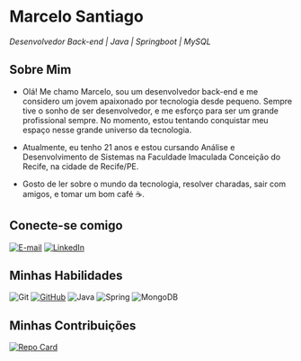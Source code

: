 
# Marcelo Santiago
*Desenvolvedor Back-end | Java | Springboot | MySQL*

## Sobre Mim
* Olá! Me chamo Marcelo, sou um desenvolvedor back-end e me considero um jovem apaixonado por tecnologia desde pequeno. Sempre tive o sonho de ser desenvolvedor, e me esforço para ser um grande profissional sempre. No momento, estou tentando conquistar meu espaço nesse grande universo da tecnologia.

* Atualmente, eu tenho 21 anos e estou cursando Análise e Desenvolvimento de Sistemas na Faculdade Imaculada Conceição do Recife, na cidade de Recife/PE.

* Gosto de ler sobre o mundo da tecnologia, resolver charadas, sair com amigos, e tomar um bom café ☕️.

## Conecte-se comigo
[![E-mail](https://img.shields.io/badge/-Email-000?style=for-the-badge&logo=microsoft-outlook&logoColor=007BFF)](mailto:marcelo.felipe87@outlook.com)
[![LinkedIn](https://img.shields.io/badge/LinkedIn-0077B5?style=for-the-badge&logo=linkedin&logoColor=white)](https://www.linkedin.com/in/marcelo-felipe-santiago/)

## Minhas Habilidades
![Git](https://img.shields.io/badge/GIT-E44C30?style=for-the-badge&logo=git&logoColor=white)
[![GitHub](https://img.shields.io/badge/GitHub-100000?style=for-the-badge&logo=github&logoColor=white)](https://github.com/marcelosantiago87)
![Java](https://img.shields.io/badge/java-%23ED8B00.svg?style=for-the-badge&logo=openjdk&logoColor=white)
![Spring](https://img.shields.io/badge/spring-%236DB33F.svg?style=for-the-badge&logo=spring&logoColor=white)
![MongoDB](https://img.shields.io/badge/MongoDB-%234ea94b.svg?style=for-the-badge&logo=mongodb&logoColor=white)

## Minhas Contribuições
[![Repo Card](https://github-readme-stats.vercel.app/api/pin/?username=MarceloSantiago87&repo=dio-lab-open-source&bg_color=000&border_color=30A3DC&show_icons=true&icon_color=30A3DC&title_color=E94D5F&text_color=FFF)](https://github.com/MarceloSantiago87/dio-lab-open-source)


